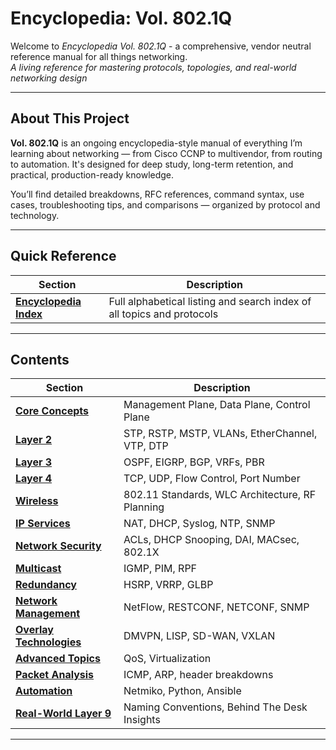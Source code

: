 # Encyclopedia: Vol. 802.1Q
Welcome to *Encyclopedia Vol. 802.1Q* - a comprehensive, vendor neutral reference manual for all things networking.  
*A living reference for mastering protocols, topologies, and real-world networking design*

---

## About This Project

**Vol. 802.1Q** is an ongoing encyclopedia-style manual of everything I’m learning about networking — from Cisco CCNP to multivendor, from routing to automation. It's designed for deep study, long-term retention, and practical, production-ready knowledge.

You’ll find detailed breakdowns, RFC references, command syntax, use cases, troubleshooting tips, and comparisons — organized by protocol and technology.

---
## Quick Reference
| Section | Description |
|--------|-------------|
| **[Encyclopedia Index](https://github.com/nickbruggen90/Networking-Encyclopedia-backside/blob/main/Contents/EncyclopediaIndex.md)** | Full alphabetical listing and search index of all topics and protocols |

---
## Contents
| Section | Description |
|--------|-------------|
| **[Core Concepts](https://github.com/nickbruggen90/Networking-Encyclopedia-backside/tree/main/Contents/CoreConcepts)** | Management Plane, Data Plane, Control Plane |
| **[Layer 2](https://github.com/nickbruggen90/Networking-Encyclopedia-backside/tree/main/Contents/Layer2)** | STP, RSTP, MSTP, VLANs, EtherChannel, VTP, DTP |
| **[Layer 3](https://github.com/nickbruggen90/Networking-Encyclopedia-backside/tree/main/Contents/Layer3)** | OSPF, EIGRP, BGP, VRFs, PBR |
| **[Layer 4](https://www.nickbruggen90.net)** | TCP, UDP, Flow Control, Port Number |
| **[Wireless](https://github.com/nickbruggen90/Networking-Encyclopedia-backside/tree/main/Contents/Wireless)** | 802.11 Standards, WLC Architecture, RF Planning |
| **[IP Services](https://github.com/nickbruggen90/Networking-Encyclopedia-backside/tree/main/Contents/IPServices)** | NAT, DHCP, Syslog, NTP, SNMP |
| **[Network Security](https://github.com/nickbruggen90/Networking-Encyclopedia-backside/tree/main/Contents/NetworkSecurity)** | ACLs, DHCP Snooping, DAI, MACsec, 802.1X |
| **[Multicast](https://github.com/nickbruggen90/Networking-Encyclopedia-backside/tree/main/Contents/Multicast)** | IGMP, PIM, RPF |
| **[Redundancy](https://github.com/nickbruggen90/Networking-Encyclopedia-backside/tree/main/Contents/Redundancy)** | HSRP, VRRP, GLBP |
| **[Network Management](https://github.com/nickbruggen90/Networking-Encyclopedia-backside/tree/main/Contents/NetworkManagement)** | NetFlow, RESTCONF, NETCONF, SNMP |
| **[Overlay Technologies](https://github.com/nickbruggen90/Networking-Encyclopedia-backside/tree/main/Contents/OverlayTechnologies)** | DMVPN, LISP, SD-WAN, VXLAN |
| **[Advanced Topics](https://github.com/nickbruggen90/Networking-Encyclopedia-backside/tree/main/Contents/AdvancedTopics)** | QoS, Virtualization |
| **[Packet Analysis](https://nickbruggen90.net)** | ICMP, ARP, header breakdowns |
| **[Automation](https://github.com/nickbruggen90/Networking-Encyclopedia-backside/tree/main/Contents/Automation)** | Netmiko, Python, Ansible |
| **[Real-World Layer 9](https://nickbruggen90.net)** | Naming Conventions, Behind The Desk Insights |

---

